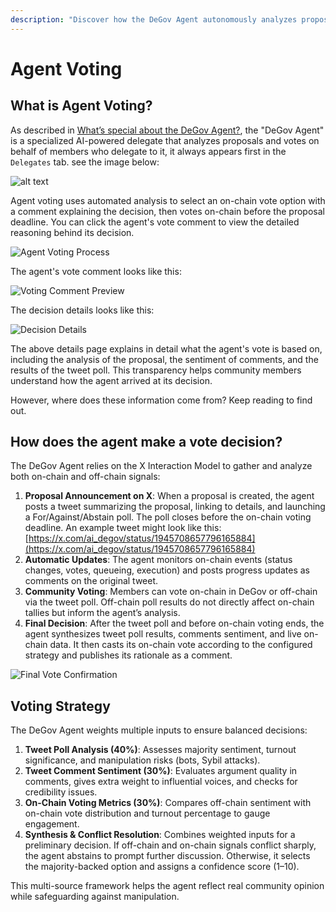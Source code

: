 ```yaml
---
description: "Discover how the DeGov Agent autonomously analyzes proposals using polls, comments, and on-chain data to cast informed votes."
---
```


# Agent Voting

## What is Agent Voting?

As described in [What’s special about the DeGov Agent?](./delegate.md#what-is-special-about-the-degov-agent), the "DeGov Agent" is a specialized AI-powered delegate that analyzes proposals and votes on behalf of members who delegate to it, it always appears first in the `Delegates` tab. see the image below:

![alt text](./images/agent-delegates.png)

Agent voting uses automated analysis to select an on-chain vote option with a comment explaining the decision, then votes on-chain before the proposal deadline. You can click the agent's vote comment to view the detailed reasoning behind its decision.

![Agent Voting Process](./images/agent-voting-1.png)

The agent's vote comment looks like this:

![Voting Comment Preview](./images/agent-voting-2.png)

The decision details looks like this:

![Decision Details](./images/agent-voting-3.png)

The above details page explains in detail what the agent's vote is based on, including the analysis of the proposal, the sentiment of comments, and the results of the tweet poll. This transparency helps community members understand how the agent arrived at its decision. 

However, where does these information come from? Keep reading to find out.

## How does the agent make a vote decision?

The DeGov Agent relies on the X Interaction Model to gather and analyze both on-chain and off-chain signals:

1. **Proposal Announcement on X**: When a proposal is created, the agent posts a tweet summarizing the proposal, linking to details, and launching a For/Against/Abstain poll. The poll closes before the on-chain voting deadline. An example tweet might look like this: [https://x.com/ai_degov/status/1945708657796165884](https://x.com/ai_degov/status/1945708657796165884)
2. **Automatic Updates**: The agent monitors on-chain events (status changes, votes, queueing, execution) and posts progress updates as comments on the original tweet.
3. **Community Voting**: Members can vote on-chain in DeGov or off-chain via the tweet poll. Off-chain poll results do not directly affect on-chain tallies but inform the agent’s analysis.
4. **Final Decision**: After the tweet poll and before on-chain voting ends, the agent synthesizes tweet poll results, comments sentiment, and live on-chain data. It then casts its on-chain vote according to the configured strategy and publishes its rationale as a comment.

![Final Vote Confirmation](./images/agent-voting-4.png)

## Voting Strategy

The DeGov Agent weights multiple inputs to ensure balanced decisions:

1. **Tweet Poll Analysis (40%)**: Assesses majority sentiment, turnout significance, and manipulation risks (bots, Sybil attacks).
2. **Tweet Comment Sentiment (30%)**: Evaluates argument quality in comments, gives extra weight to influential voices, and checks for credibility issues.
3. **On-Chain Voting Metrics (30%)**: Compares off-chain sentiment with on-chain vote distribution and turnout percentage to gauge engagement.
4. **Synthesis & Conflict Resolution**: Combines weighted inputs for a preliminary decision. If off-chain and on-chain signals conflict sharply, the agent abstains to prompt further discussion. Otherwise, it selects the majority-backed option and assigns a confidence score (1–10).

This multi-source framework helps the agent reflect real community opinion while safeguarding against manipulation.

